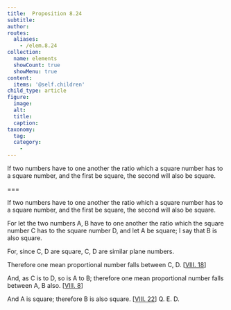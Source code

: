 ```yaml
---
title:  Proposition 8.24
subtitle: 
author:
routes:
  aliases:
    - /elem.8.24
collection:
  name: elements
  showCount: true
  showMenu: true
content:
  items: '@self.children'
child_type: article
figure:
  image:
  alt:
  title:
  caption:
taxonomy:
  tag:
  category:
    - 
---
```


<p>
       <hi rend="ital">If two numbers have to one another the ratio which a square number has to a square number, and the first be square, the second will also be square.</hi>
      </p>

===

<p>
       <span class="ital">If two numbers have to one another the ratio which a square number has to a square number, and the first be square, the second will also be square.</span>
      </p>

<p>For let the two numbers <span class="ital">A</span>, <span class="ital">B</span> have to one another the ratio which the square number <span class="ital">C</span> has to the square number <span class="ital">D</span>, and let <span class="ital">A</span> be square; I say that <span class="ital">B</span> is also square. 
      </p>

<p>For, since <span class="ital">C</span>, <span class="ital">D</span> are square, <span class="ital">C</span>, <span class="ital">D</span> are similar plane numbers. </p>

<p>Therefore one mean proportional number falls between <span class="ital">C</span>, <span class="ital">D</span>. [<a href="/elem.8.18">VIII. 18</a>] </p>

<p>And, as <span class="ital">C</span> is to <span class="ital">D</span>, so is <span class="ital">A</span> to <span class="ital">B</span>; therefore one mean proportional number falls between <span class="ital">A</span>, <span class="ital">B</span> also. [<a href="/elem.8.8">VIII. 8</a>] </p>

<p>And <span class="ital">A</span> is square; therefore <span class="ital">B</span> is also square. [<a href="/elem.8.22">VIII. 22</a>] Q. E. D.</p>
